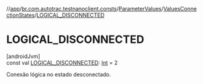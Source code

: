 //[app](../../../../index.md)/[br.com.autotrac.testnanoclient.consts](../../index.md)/[ParameterValues](../index.md)/[ValuesConnectionStates](index.md)/[LOGICAL_DISCONNECTED](-l-o-g-i-c-a-l_-d-i-s-c-o-n-n-e-c-t-e-d.md)

# LOGICAL_DISCONNECTED

[androidJvm]\
const val [LOGICAL_DISCONNECTED](-l-o-g-i-c-a-l_-d-i-s-c-o-n-n-e-c-t-e-d.md): [Int](https://kotlinlang.org/api/latest/jvm/stdlib/kotlin/-int/index.html) = 2

Conexão lógica no estado desconectado.
